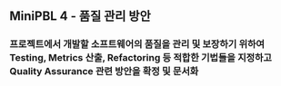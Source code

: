 ## MiniPBL 4 - 품질 관리 방안

### 프로젝트에서 개발할 소프트웨어의 품질을 관리 및 보장하기 위하여 Testing, Metrics 산출, Refactoring 등 적합한 기법들을 지정하고 Quality Assurance 관련 방안을 확정 및 문서화